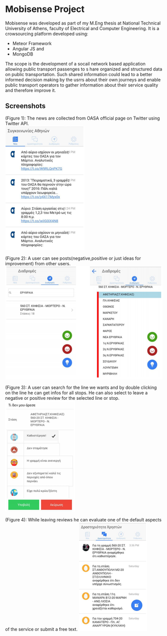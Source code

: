 # Mobisense Project
Mobisense was developed as part of my M.Eng thesis at National Technical University of Athens, faculty of Electrical and Computer Engineering. It is a crowsourcing platform developed using:
- Meteor Framework 
- Angular JS and 
- MongoDB 

The scope is the development of a socail network based  application allowing public transport passenges to s hare organized and structured data on public transportation. Such shared information could lead to a better informed decision making by the usrrs about their own journeys and enable public transport operators to gather information about their service quality and therefore improve it. 

## Screenshots 
(Figure 1): The news are collected from OASA official page on Twitter using Twitter API. <br />
![Newsfeed](images/screnn1.png)

(Figure 2): A user can see posts(negative,positive or just ideas for improvement) from other users. <br />
![Route Search](images/screen2.png)

(Figure 3): A user can search for the line we wants and by double clicking on the line he can get infos for all stops. He can also select to leave a negative or positive review for the selected line or stop. <br />
![Evaluation](images/screen3.png)

(Figure 4): While leaving reviews he can evaluate one of the default aspects of the service or submit a free text.
![User comments](images/screen4.png)
